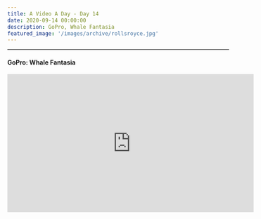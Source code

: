 ```yaml
---
title: A Video A Day - Day 14
date: 2020-09-14 00:00:00
description: GoPro, Whale Fantasia
featured_image: '/images/archive/rollsroyce.jpg'
---
```


---

#### GoPro: Whale Fantasia

<iframe width="560" height="315" src="https://www.youtube.com/embed/7Sv_Bv1H7BQ" frameborder="0" allow="accelerometer; autoplay; encrypted-media; gyroscope; picture-in-picture" allowfullscreen></iframe>
<br>
